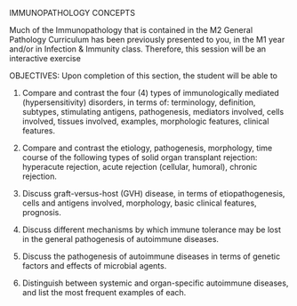 IMMUNOPATHOLOGY CONCEPTS 

Much of the Immunopathology that is contained in the M2 General Pathology Curriculum has been previously presented to you, in the M1 year and/or in Infection & Immunity class. Therefore, this session will be an interactive exercise

OBJECTIVES: Upon completion of this section, the student will be able to

1. Compare and contrast the four (4) types of immunologically mediated (hypersensitivity) disorders, in terms of: terminology, definition, subtypes, stimulating antigens, pathogenesis, mediators involved, cells involved, tissues involved, examples, morphologic features, clinical features.

2. Compare and contrast the etiology, pathogenesis, morphology, time course of the following types of solid organ transplant rejection: hyperacute rejection, acute rejection (cellular, humoral), chronic rejection.

3. Discuss graft-versus-host (GVH) disease, in terms of etiopathogenesis, cells and antigens involved, morphology, basic clinical features, prognosis.

4. Discuss different mechanisms by which immune tolerance may be lost in the general pathogenesis of autoimmune diseases.

5. Discuss the pathogenesis of autoimmune diseases in terms of genetic factors and effects of microbial agents.

6. Distinguish between systemic and organ-specific autoimmune diseases, and list the most frequent examples of each.
